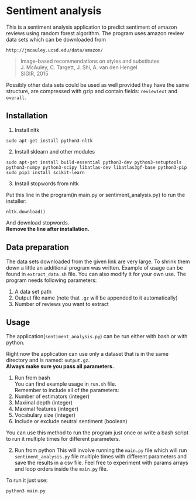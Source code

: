 # Sentiment analysis

This is a sentiment analysis application to predict sentiment of amazon reviews using random forest algorithm.
The program uses amazon review data sets which can be downloaded from 
```
http://jmcauley.ucsd.edu/data/amazon/
```
> Image-based recommendations on styles and substitutes  
> J. McAuley, C. Targett, J. Shi, A. van den Hengel  
> SIGIR, 2015

Possibly other data sets could be used as well provided they have the same structure, are compressed with gzip and contain fields:  `reviewText` and `overall`.


## Installation

1. Install nltk 

  ```
  sudo apt-get install python3-nltk
  ```
2. Install sklearn and other modules

  ```
  sudo apt-get install build-essential python3-dev python3-setuptools python3-numpy python3-scipy libatlas-dev libatlas3gf-base python3-pip
  sudo pip3 install scikit-learn
  ```

3. Install stopwords from nltk

  Put this line in the program(in main.py or sentiment_analysis.py) to run the installer:
  ```
  nltk.download()
  ```
  And download stopwords.  
  **Remove the line after installation.** 


## Data preparation

The data sets downloaded from the given link are very large. To shrink them down a little an additional program was written. Example of usage can be found in `extract_data.sh` file. You can also modify it for your own use.
The program needs following parameters:
  1. A data set path
  2. Output file name (note that `.gz` will be appended to it automatically)
  3. Number of reviews you want to extract


## Usage

The application(`sentiment_analysis.py`) can be run either with bash or with python.

Right now the application can use only a dataset that is in the same directory and is named: `output.gz`.  
**Always make sure you pass all parameters.**

1. Run from bash  
  You can find example usage in `run.sh` file.  
  Remember to include all of the parameters:
  1. Number of estimators (integer)
  2. Maximal depth (integer)
  3. Maximal features (integer)
  4. Vocabulary size (integer)
  5. Include or exclude neutral sentiment (boolean)
  
  You can use this method to run the program just once or write a bash script to run it multiple times for different parameters.

2. Run from python
  This will involve running the `main.py` file which will run `sentiment_analysis.py` file multiple times with different parameters and save the results in a csv file.
  Feel free to experiment with params arrays and loop orders inside the `main.py` file.

  To run it just use:
  ```
  python3 main.py
  ```
